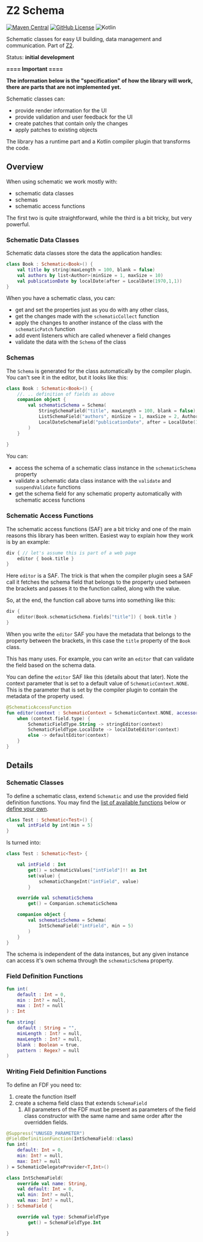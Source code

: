 # Z2 Schema

[![Maven Central](https://img.shields.io/maven-central/v/hu.simplexion.z2/z2-rpc)](https://mvnrepository.com/artifact/hu.simplexion.z2/z2-schema)
[![GitHub License](https://img.shields.io/badge/license-Apache%20License%202.0-blue.svg?style=flat)](http://www.apache.org/licenses/LICENSE-2.0)
![Kotlin](https://img.shields.io/github/languages/top/spxbhuhb/z2-schema)

Schematic classes for easy UI building, data management and communication. Part of [Z2](https://github.com/spxbhuhb/z2).

Status: **initial development**

**====  Important ====**

**The information below is the "specification" of how the library will work, there are parts that are not implemented yet.**

Schematic classes can:

* provide render information for the UI
* provide validation and user feedback for the UI
* create patches that contain only the changes
* apply patches to existing objects

The library has a runtime part and a Kotlin compiler plugin that transforms the code.

## Overview

When using schematic we work mostly with:

* schematic data classes
* schemas
* schematic access functions

The first two is quite straightforward, while the third is a bit tricky, but very powerful.

### Schematic Data Classes

Schematic data classes store the data the application handles:

```kotlin
class Book : Schematic<Book>() { 
    val title by string(maxLength = 100, blank = false)
    val authors by list<Author>(minSize = 1, maxSize = 10)
    val publicationDate by localDate(after = LocalDate(1970,1,1))
}
```

When you have a schematic class, you can:

* get and set the properties just as you do with any other class,
* get the changes made with the `schematicCollect` function
* apply the changes to another instance of the class with the `schematicPatch` function
* add event listeners which are called whenever a field changes
* validate the data with the `Schema` of the class

### Schemas

The `Schema` is generated for the class automatically by the compiler plugin.
You can't see it in the editor, but it looks like this:

```kotlin
class Book : Schematic<Book>() {
    //. .. definition of fields as above
    companion object {
        val schematicSchema = Schema(
            StringSchemaField("title", maxLength = 100, blank = false),
            ListSchemaField("authors", minSize = 1, maxSize = 2, Author.schematicSchema),
            LocalDateSchemaField("publicationDate", after = LocalDate(1970,1,1))
        )
    }
    
}
```

You can:

* access the schema of a schematic class instance in the `schematicSchema` property
* validate a schematic data class instance with the `validate` and `suspendValidate` functions
* get the schema field for any schematic property automatically with schematic access functions

### Schematic Access Functions

The schematic access functions (SAF) are a bit tricky and one of the main reasons this library has been written.
Easiest way to explain how they work is by an example:

```kotlin
div { // let's assume this is part of a web page
    editor { book.title }
}
```

Here `editor` is a SAF. The trick is that when the compiler plugin sees a SAF call it fetches the schema field that
belongs to the property used between the brackets and passes it to the function called, along with the value.

So, at the end, the function call above turns into something like this:

```kotlin
div {
    editor(Book.schematicSchema.fields["title"]) { book.title }
}
```

When you write the `editor` SAF you have the metadata that belongs to the property between the brackets, in this case
the `title` property of the `Book` class.

This has many uses. For example, you can write an `editor` that can validate the field based on the schema
data.

You can define the `editor` SAF like this (details about that later). Note the context parameter that is
set to a default value of `SchematicContext.NONE`. This is the parameter that is set by the compiler
plugin to contain the metadata of the property used.

```kotlin
@SchematicAccessFunction
fun editor(context : SchematicContext = SchematicContext.NONE, accessor : () -> Any) {
    when (context.field.type) {
        SchematicFieldType.String -> stringEditor(context)
        SchematicFieldType.LocalDate -> localDateEditor(context)
        else -> defaultEditor(context)
    }
}
```

## Details

### Schematic Classes

To define a schematic class, extend `Schematic` and use the provided field definition functions. You may find the [list
of available functions](#Field-Definition-Functions) below or [define your own](#Defining-Field-Definition-Functions).

```kotlin
class Test : Schematic<Test>() {
    val intField by int(min = 5)
}
```

Is turned into:

```kotlin
class Test : Schematic<Test> {

    val intField : Int
        get() = schematicValues["intField"]!! as Int
        set(value) {
            schematicChangeInt("intField", value)
        }

    override val schematicSchema
        get() = Companion.schematicSchema

    companion object {
        val schematicSchema = Schema(
            IntSchemaField("intField", min = 5)
        )
    }
}
```

The schema is independent of the data instances, but any given instance can access it's own schema through the
`schematicSchema` property.

### Field Definition Functions

```kotlin
fun int(
    default : Int = 0,
    min : Int? = null,
    max : Int? = null
) : Int
```

```kotlin
fun string(
    default : String = "",
    minLength : Int? = null,
    maxLength : Int? = null,
    blank : Boolean = true,
    pattern : Regex? = null
)
```

### Writing Field Definition Functions

To define an FDF you need to:

1. create the function itself
2. create a schema field class that extends `SchemaField`
   1. All parameters of the FDF must be present as parameters of the field class constructor with the same name and same order after the overridden fields.

```kotlin
@Suppress("UNUSED_PARAMETER")
@FieldDefinitionFunction(IntSchemaField::class)
fun int(
    default: Int = 0,
    min: Int? = null,
    max: Int? = null
) = SchematicDelegateProvider<T,Int>()
```

```kotlin
class IntSchemaField(
    override val name: String,
    val default: Int = 0,
    val min: Int? = null,
    val max: Int? = null,
) : SchemaField {

    override val type: SchemaFieldType
        get() = SchemaFieldType.Int

}
```